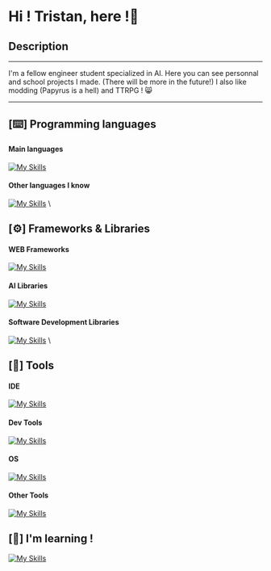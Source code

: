 # Hi ! Tristan, here !👋

## Description
---

I'm a fellow engineer student specialized in AI. Here you can see personnal and school projects I made. (There will be more in the future!)
I also like modding (Papyrus is a hell) and TTRPG ! 😸

---

## [⌨️] Programming languages 

#### Main languages 
[![My Skills](https://skillicons.dev/icons?i=py,html,css,js,php,c,r,mysql,json,md&perline=10)](https://skillicons.dev)

#### Other languages I know
[![My Skills](https://skillicons.dev/icons?i=cpp,java,bash,matlab,regex)](https://skillicons.dev)
\

## [⚙️] Frameworks & Libraries

#### WEB Frameworks
[![My Skills](https://skillicons.dev/icons?i=symfony,react,flask,vite,bootstrap,jquery)](https://skillicons.dev)

#### AI Libraries
[![My Skills](https://skillicons.dev/icons?i=opencv,pytorch,sklearn,tensorflow)](https://skillicons.dev)

#### Software Development Libraries
[![My Skills](https://skillicons.dev/icons?i=qt)](https://skillicons.dev)
\

## [🔧] Tools

#### IDE
[![My Skills](https://skillicons.dev/icons?i=idea,pycharm,vim,vscodium)](https://skillicons.dev)

#### Dev Tools
[![My Skills](https://skillicons.dev/icons?i=git,gitlab,docker)](https://skillicons.dev)

#### OS
[![My Skills](https://skillicons.dev/icons?i=kali,ubuntu,windows,debian)](https://skillicons.dev)

#### Other Tools
[![My Skills](https://skillicons.dev/icons?i=obsidian,figma)](https://skillicons.dev)


## [📖] I'm learning !
[![My Skills](https://skillicons.dev/icons?i=godot,blender)](https://skillicons.dev)
